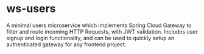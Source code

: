 # ws-users
A minimal users microservice which implements Spring Cloud Gateway to filter and route incoming HTTP Requests, with JWT validation. Includes user signup and login functionality, and can be used to quickly setup an authenticated gateway for any frontend project.
